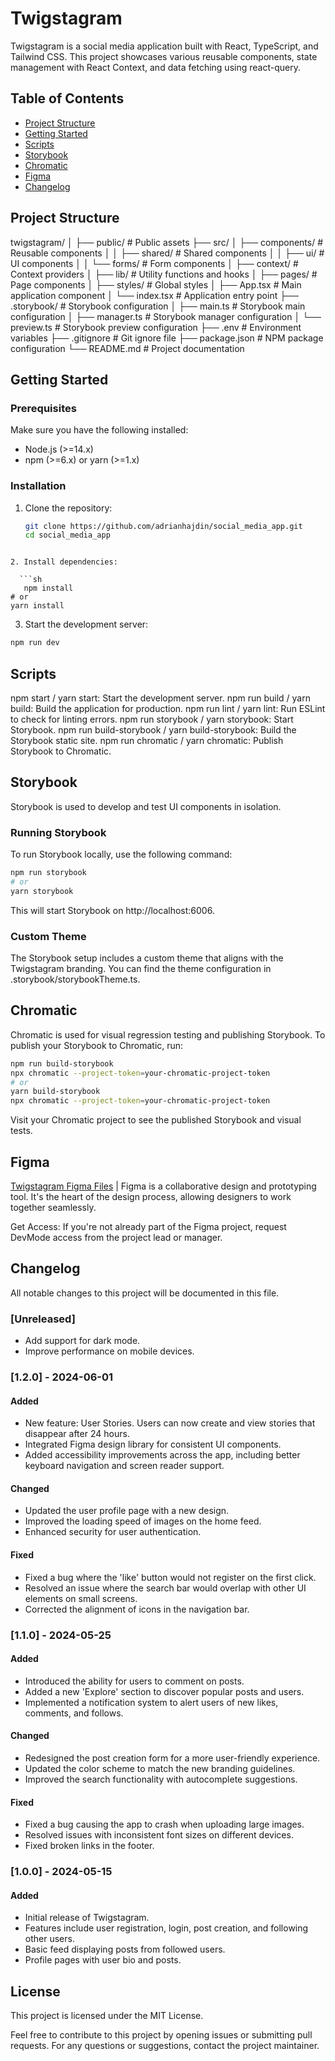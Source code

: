 # Twigstagram

Twigstagram is a social media application built with React, TypeScript, and Tailwind CSS. This project showcases various reusable components, state management with React Context, and data fetching using react-query.

## Table of Contents

- [Project Structure](#project-structure)
- [Getting Started](#getting-started)
- [Scripts](#scripts)
- [Storybook](#storybook)
- [Chromatic](#chromatic)
- [Figma](#figma)
- [Changelog](#changelog)

## Project Structure

twigstagram/
│
├── public/ # Public assets
├── src/
│ ├── components/ # Reusable components
│ │ ├── shared/ # Shared components
│ │ ├── ui/ # UI components
│ │ └── forms/ # Form components
│ ├── context/ # Context providers
│ ├── lib/ # Utility functions and hooks
│ ├── pages/ # Page components
│ ├── styles/ # Global styles
│ ├── App.tsx # Main application component
│ └── index.tsx # Application entry point
├── .storybook/ # Storybook configuration
│ ├── main.ts # Storybook main configuration
│ ├── manager.ts # Storybook manager configuration
│ └── preview.ts # Storybook preview configuration
├── .env # Environment variables
├── .gitignore # Git ignore file
├── package.json # NPM package configuration
└── README.md # Project documentation

## Getting Started

### Prerequisites

Make sure you have the following installed:

- Node.js (>=14.x)
- npm (>=6.x) or yarn (>=1.x)

### Installation

1. Clone the repository:
   ```sh
   git clone https://github.com/adrianhajdin/social_media_app.git
   cd social_media_app
```

2. Install dependencies:

  ```sh
   npm install
# or
yarn install
```

3. Start the development server:

  ```sh
npm run dev
```

## Scripts

npm start / yarn start: Start the development server.
npm run build / yarn build: Build the application for production.
npm run lint / yarn lint: Run ESLint to check for linting errors.
npm run storybook / yarn storybook: Start Storybook.
npm run build-storybook / yarn build-storybook: Build the Storybook static site.
npm run chromatic / yarn chromatic: Publish Storybook to Chromatic.

## Storybook

Storybook is used to develop and test UI components in isolation.

### Running Storybook

To run Storybook locally, use the following command:

```sh
npm run storybook
# or
yarn storybook
```
This will start Storybook on http://localhost:6006.

### Custom Theme
The Storybook setup includes a custom theme that aligns with the Twigstagram branding. You can find the theme configuration in .storybook/storybookTheme.ts.

## Chromatic

Chromatic is used for visual regression testing and publishing Storybook. To publish your Storybook to Chromatic, run:

```sh
npm run build-storybook
npx chromatic --project-token=your-chromatic-project-token
# or
yarn build-storybook
npx chromatic --project-token=your-chromatic-project-token
```
Visit your Chromatic project to see the published Storybook and visual tests.

## Figma

[Twigstagram Figma Files](https://www.figma.com/design/QDnCwBviX7zV7SF00Bh512/Twigstagram---Design-System?node-id=8-12&t=tc0CvYEN7zAp0YMe-0) | Figma is a collaborative design and prototyping tool. It's the heart of the design process, allowing designers to work together seamlessly.

Get Access: If you're not already part of the Figma project, request DevMode access from the project lead or manager.

## Changelog

All notable changes to this project will be documented in this file.

### [Unreleased]
- Add support for dark mode.
- Improve performance on mobile devices.

### [1.2.0] - 2024-06-01
#### Added
- New feature: User Stories. Users can now create and view stories that disappear after 24 hours.
- Integrated Figma design library for consistent UI components.
- Added accessibility improvements across the app, including better keyboard navigation and screen reader support.

#### Changed
- Updated the user profile page with a new design.
- Improved the loading speed of images on the home feed.
- Enhanced security for user authentication.

#### Fixed
- Fixed a bug where the 'like' button would not register on the first click.
- Resolved an issue where the search bar would overlap with other UI elements on small screens.
- Corrected the alignment of icons in the navigation bar.

### [1.1.0] - 2024-05-25
#### Added
- Introduced the ability for users to comment on posts.
- Added a new 'Explore' section to discover popular posts and users.
- Implemented a notification system to alert users of new likes, comments, and follows.

#### Changed
- Redesigned the post creation form for a more user-friendly experience.
- Updated the color scheme to match the new branding guidelines.
- Improved the search functionality with autocomplete suggestions.

#### Fixed
- Fixed a bug causing the app to crash when uploading large images.
- Resolved issues with inconsistent font sizes on different devices.
- Fixed broken links in the footer.

### [1.0.0] - 2024-05-15
#### Added
- Initial release of Twigstagram.
- Features include user registration, login, post creation, and following other users.
- Basic feed displaying posts from followed users.
- Profile pages with user bio and posts.


## License

This project is licensed under the MIT License.


Feel free to contribute to this project by opening issues or submitting pull requests. For any questions or suggestions, contact the project maintainer.



